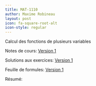 ```yaml
---
title: MAT-1110
author: Maxime Robineau
layout: post
icon: fa-square-root-alt
icon-style: regular
---
```

Calcul des fonctions de plusieurs variables

Notes de cours: [Version 1](https://github.com/maximerobineau/cours_ulaval/raw/master/MAT-1110/notes_de_cours/notes_mat1110.pdf)

Solutions aux exercices: [Version 1](https://github.com/maximerobineau/cours_ulaval/raw/master/MAT-1110/exercices/exercices_mat1110.pdf)

Feuille de formules: [Version 1](https://github.com/maximerobineau/cours_ulaval/raw/master/MAT-1110/formules/formules_MAT1110.pdf)

Résumé:
